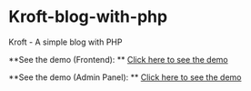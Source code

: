 # Kroft-blog-with-php
Kroft - A simple blog with PHP

**See the demo (Frontend): ** [Click here to see the demo](http://techartisans.net/azad/kroft-blog/)

**See the demo (Admin Panel): ** [Click here to see the demo](http://techartisans.net/azad/kroft-blog/admin)
